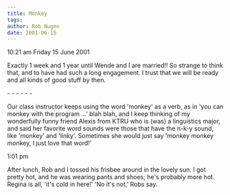 ```yaml
---
title: Monkey
tags: 
author: Rob Nugen
date: 2001-06-15
---
```


<p class=date>10:21 am Friday 15 June 2001</p>

<p>Exactly 1 week and 1 year until Wende and I are married!!  So
strange to think that, and to have had such a long engagement.  I
trust that we will be ready and all kinds of good stuff by then.</p>

<p>- - - - - -</p>

<p>Our class instructor keeps using the word 'monkey' as a verb, as in
'you can monkey with the program ...' blah blah, and I keep thinking
of my wonderfully funny friend Alexis from KTRU who is (was) a
linguistics major, and said her favorite word sounds were those that
have the n-k-y sound, like 'monkey' and 'linky'.  Sometimes she would
just say 'monkey monkey monkey, I just love that word!'</p>

<p class=date>1:01 pm</p>

<p>After lunch, Rob and I tossed his frisbee around in the lovely sun.
I got pretty hot, and he was wearing pants and shoes; he's probably
more hot.  Regina is all, 'it's cold in here!'  'No it's not,' Robs
say.</p>
